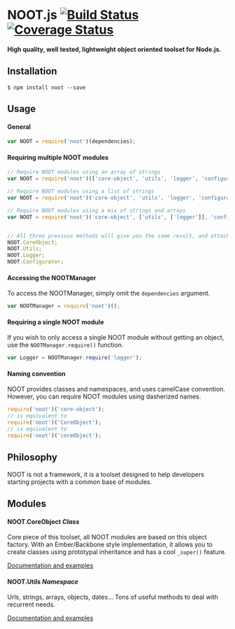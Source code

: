# NOOT.js [![Build Status](https://travis-ci.org/planorama/noot.js.svg?branch=master)](https://travis-ci.org/planorama/noot.js) [![Coverage Status](https://img.shields.io/coveralls/planorama/noot.js.svg)](https://coveralls.io/r/planorama/noot.js?branch=master)
**High quality, well tested, lightweight object oriented toolset for Node.js.**


## Installation
```shell
$ npm install noot --save
```


## Usage

#### General
```javascript
var NOOT = require('noot')(dependencies);
```

#### Requiring multiple NOOT modules
```javascript
// Require NOOT modules using an array of strings
var NOOT = require('noot')(['core-object', 'utils', 'logger', 'configurator']);

// Require NOOT modules using a list of strings
var NOOT = require('noot')('core-object', 'utils', 'logger', 'configurator');

// Require NOOT modules using a mix of strings and arrays
var NOOT = require('noot')('core-object', ['utils', ['logger']], 'configurator');


// All three previous methods will give you the same result, and attach to NOOT your desired modules :
NOOT.CoreObject;
NOOT.Utils;
NOOT.Logger;
NOOT.Configurator;
```

#### Accessing the NOOTManager
To access the NOOTManager, simply omit the `dependencies` argument.
```javascript
var NOOTManager = require('noot')();
```

#### Requiring a single NOOT module
If you wish to only access a single NOOT module without getting an object, use the `NOOTManager.require()` function.
```javascript
var Logger = NOOTManager.require('logger');
```


#### Naming convention
NOOT provides classes and namespaces, and uses camelCase convention. However, you can require NOOT modules using dasherized names.
```javascript
require('noot')('core-object');
// is equivalent to
require('noot')('CoreObject');
// is equivalent to
require('noot')('coreObject');
```


## Philosophy
NOOT is not a framework, it is a toolset designed to help developers starting projects with a common base of modules.


## Modules

#### NOOT.CoreObject *Class*
Core piece of this toolset, all NOOT modules are based on this object factory. With an Ember/Backbone style implementation, it allows you to create classes using prototypal inheritance and has a cool `_super()` feature.

[Documentation and examples](lib/core-object/README.md)

#### NOOT.Utils *Namespace*
Urls, strings, arrays, objects, dates... Tons of useful methods to deal with recurrent needs.

[Documentation and examples](lib/utils/README.md)


